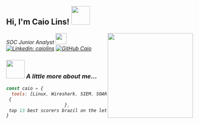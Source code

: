 
<h2> Hi, I'm Caio Lins! <img src="https://i.pinimg.com/originals/70/84/c6/7084c682f10716fcaf0469b550a92b6a.gif" width="50"></h2>
<img align='right' src="https://media.tenor.com/psQzFHIko4MAAAAe/study-anime.png" width="230">
<p><em>SOC Junior Analyst </a><img src="https://media.giphy.com/media/fYSnHlufseco8Fh93Z/giphy.gif" width="30"

[![Linkedin: caiolins](https://img.shields.io/badge/-caiolins-blue?style=flat-square&logo=Linkedin&logoColor=white&link=https://www.linkedin.com/in/caio-lins-090/)](https://www.linkedin.com/in/caio-lins090/)
[![GitHub Caio](https://img.shields.io/github/followers/caio?label=follow&style=social)](https://github.com/Caio-bitLins)


### <img src="https://media.giphy.com/media/VgCDAzcKvsR6OM0uWg/giphy.gif" width="50"> A little more about me...  

```javascript
const caio = {
  tools: [Linux, Wireshark, SIEM, SOAR, EDR, XDR],
 {
                      },
 top 13 best scorers brazil on the letsdefend defense platform 🏆
}
```

